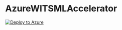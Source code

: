 # AzureWITSMLAccelerator

[![Deploy to Azure](http://azuredeploy.net/deploybutton.png)](https://azuredeploy.net/)
